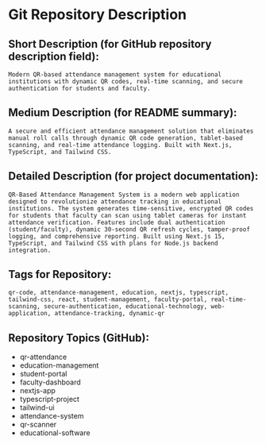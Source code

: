 # Git Repository Description

## Short Description (for GitHub repository description field):
```
Modern QR-based attendance management system for educational institutions with dynamic QR codes, real-time scanning, and secure authentication for students and faculty.
```

## Medium Description (for README summary):
```
A secure and efficient attendance management solution that eliminates manual roll calls through dynamic QR code generation, tablet-based scanning, and real-time attendance logging. Built with Next.js, TypeScript, and Tailwind CSS.
```

## Detailed Description (for project documentation):
```
QR-Based Attendance Management System is a modern web application designed to revolutionize attendance tracking in educational institutions. The system generates time-sensitive, encrypted QR codes for students that faculty can scan using tablet cameras for instant attendance verification. Features include dual authentication (student/faculty), dynamic 30-second QR refresh cycles, tamper-proof logging, and comprehensive reporting. Built using Next.js 15, TypeScript, and Tailwind CSS with plans for Node.js backend integration.
```

## Tags for Repository:
```
qr-code, attendance-management, education, nextjs, typescript, tailwind-css, react, student-management, faculty-portal, real-time-scanning, secure-authentication, educational-technology, web-application, attendance-tracking, dynamic-qr
```

## Repository Topics (GitHub):
- qr-attendance
- education-management  
- student-portal
- faculty-dashboard
- nextjs-app
- typescript-project
- tailwind-ui
- attendance-system
- qr-scanner
- educational-software
